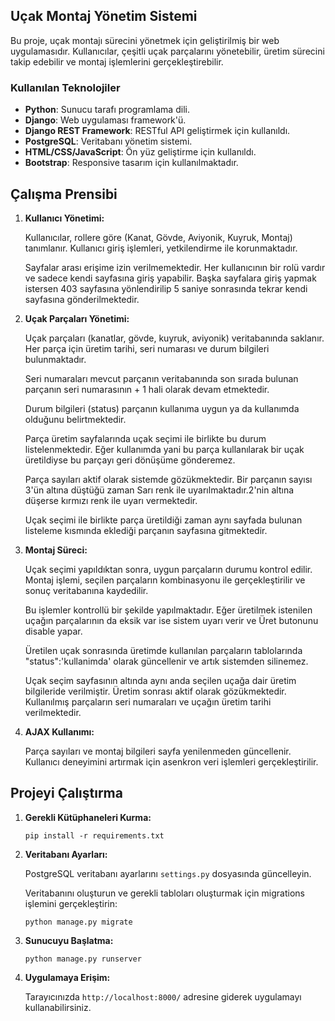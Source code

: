<h2>Uçak Montaj Yönetim Sistemi</h2>
<p>
Bu proje, uçak montajı sürecini yönetmek için geliştirilmiş bir web uygulamasıdır. Kullanıcılar, çeşitli uçak parçalarını yönetebilir, üretim sürecini takip edebilir ve montaj işlemlerini gerçekleştirebilir.
</p>

<h3>Kullanılan Teknolojiler</h3>
<ul>
    <li><strong>Python</strong>: Sunucu tarafı programlama dili.</li>
    <li><strong>Django</strong>: Web uygulaması framework'ü.</li>
    <li><strong>Django REST Framework</strong>: RESTful API geliştirmek için kullanıldı.</li>
    <li><strong>PostgreSQL</strong>: Veritabanı yönetim sistemi.</li>
    <li><strong>HTML/CSS/JavaScript</strong>: Ön yüz geliştirme için kullanıldı.</li>
    <li><strong>Bootstrap</strong>: Responsive tasarım için kullanılmaktadır.</li>
</ul>

<h2>Çalışma Prensibi</h2>
<ol>
    <li>
        <strong>Kullanıcı Yönetimi:</strong>
        <p>Kullanıcılar, rollere göre (Kanat, Gövde, Aviyonik, Kuyruk, Montaj) tanımlanır. Kullanıcı giriş işlemleri, yetkilendirme ile korunmaktadır.</p>
        <p>Sayfalar arası erişime izin verilmemektedir. Her kullanıcının bir rolü vardır ve sadece kendi sayfasına giriş yapabilir. Başka sayfalara giriş yapmak istersen 403 sayfasına yönlendirilip
        5 saniye sonrasında tekrar kendi sayfasına gönderilmektedir. </p>
    </li>
    <li>
        <strong>Uçak Parçaları Yönetimi:</strong>
        <p>Uçak parçaları (kanatlar, gövde, kuyruk, aviyonik) veritabanında saklanır. Her parça için üretim tarihi, seri numarası ve durum bilgileri bulunmaktadır.</p>
        <p>Seri numaraları mevcut parçanın veritabanında son sırada bulunan parçanın seri numarasının + 1 hali olarak devam etmektedir. </p>
        <p>Durum bilgileri (status) parçanın kullanıma uygun ya da kullanımda olduğunu belirtmektedir.</p>
        <p>Parça üretim sayfalarında uçak seçimi ile birlikte bu durum listelenmektedir. Eğer kullanımda yani bu parça kullanılarak bir uçak üretildiyse bu parçayı geri dönüşüme gönderemez.</p>
        <p>Parça sayıları aktif olarak sistemde gözükmektedir. Bir parçanın sayısı 3'ün altına düştüğü zaman Sarı renk ile uyarılmaktadır.2'nin altına düşerse kırmızı renk ile uyarı vermektedir.</p>
        <p>Uçak seçimi ile birlikte parça üretildiği zaman aynı sayfada bulunan listeleme kısmında eklediği parçanın sayfasına gitmektedir.</p>
    </li>
    <li>
        <strong>Montaj Süreci:</strong>
        <p>Uçak seçimi yapıldıktan sonra, uygun parçaların durumu kontrol edilir. Montaj işlemi, seçilen parçaların kombinasyonu ile gerçekleştirilir ve sonuç veritabanına kaydedilir.</p>
        <p>Bu işlemler kontrollü bir şekilde yapılmaktadır. Eğer üretilmek istenilen uçağın parçalarının da eksik var ise sistem uyarı verir ve Üret butonunu disable yapar.</p>
        <p>Üretilen uçak sonrasında üretimde kullanılan parçaların tablolarında "status":'kullanimda' olarak güncellenir ve artık sistemden silinemez.</p>
        <p>Uçak seçim sayfasının altında aynı anda seçilen uçağa dair üretim bilgileride verilmiştir. Üretim sonrası aktif olarak gözükmektedir. Kullanılmış parçaların seri numaraları ve uçağın üretim tarihi verilmektedir.</p>
    </li>
    <li>
        <strong>AJAX Kullanımı:</strong>
        <p>Parça sayıları ve montaj bilgileri sayfa yenilenmeden güncellenir. Kullanıcı deneyimini artırmak için asenkron veri işlemleri gerçekleştirilir.</p>
    </li>
</ol>

<h2>Projeyi Çalıştırma</h2>
<ol>
    <li><strong>Gerekli Kütüphaneleri Kurma:</strong>
        <pre><code>pip install -r requirements.txt</code></pre>
    </li>
    <li><strong>Veritabanı Ayarları:</strong>
        <p>PostgreSQL veritabanı ayarlarını <code>settings.py</code> dosyasında güncelleyin.</p>
        <p>Veritabanını oluşturun ve gerekli tabloları oluşturmak için migrations işlemini gerçekleştirin:</p>
        <pre><code>python manage.py migrate</code></pre>
    </li>
    <li><strong>Sunucuyu Başlatma:</strong>
        <pre><code>python manage.py runserver</code></pre>
    </li>
    <li><strong>Uygulamaya Erişim:</strong>
        <p>Tarayıcınızda <code>http://localhost:8000/</code> adresine giderek uygulamayı kullanabilirsiniz.</p>
    </li>
</ol>